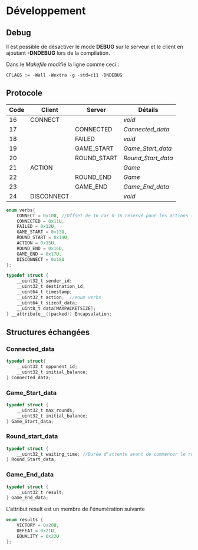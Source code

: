 # Développement

## Debug
Il est possible de désactiver le mode __DEBUG__ sur le serveur et le client en ajoutant **-DNDEBUG** lors de la compilation.

Dans le *Makefile* modifié la ligne comme ceci :

`CFLAGS	:= -Wall -Wextra -g -std=c11 -DNDEBUG`


## Protocole

| Code | Client     | Server      | Détails                                                           |
|------|------------|-------------|-------------------------------------------------------------------|
|  16  | CONNECT    |             | *void*                                                            |
|  17  |            | CONNECTED   | *Connected_data*                                                  |
|  18  |            | FAILED      | *void*                                                            |
|  19  |            | GAME_START  | *Game_Start_data*                                                 |
|  20  |            | ROUND_START | *Round_Start_data*                                                |
|  21  | ACTION     |             | *Game*                                                            |
|  22  |            | ROUND_END   | *Game*                                                            |
|  23  |            | GAME_END    | *Game_End_data*                                                   |
|  24  | DISCONNECT |             | *void*                                                            |


```C
enum verbs{
    CONNECT = 0x10U, //Offset de 16 car 0-16 réservé pour les actions (collaborate, betray)
    CONNECTED = 0x11U,
    FAILED = 0x12U,
    GAME_START = 0x13U,
    ROUND_START = 0x14U,
    ACTION = 0x15U,
    ROUND_END = 0x16U,
    GAME_END = 0x17U,
    DISCONNECT = 0x18U
};

typedef struct {
    __uint32_t sender_id;         
    __uint32_t destination_id;
    __uint64_t timestamp;
    __uint32_t action;  //enum verbs
    __uint64_t sizeof_data;
    __uint8_t data[MAXPACKETSIZE];
} __attribute__((packed)) Encapsulation;


```

## Structures échangées 

### Connected_data

```C
typedef struct{
    __uint32_t opponent_id;
    __uint32_t initial_balance;
} Connected_data;
```

### Game_Start_data

```C
typedef struct {
    __uint32_t max_rounds;
    __uint32_t initial_balance;
} Game_Start_data;
```

### Round_start_data

```C
typedef struct {
    __uint32_t waiting_time; //Durée d'attente avant de commencer le round
} Round_Start_data;
```

### Game_End_data

```C
typedef struct {
    __uint32_t result;
} Game_End_data;
```

L'attribut result est un membre de l'énumération suivante

```C
enum results {
    VICTORY = 0x20U,
    DEFEAT = 0x21U,
    EQUALITY = 0x22U
};
```


